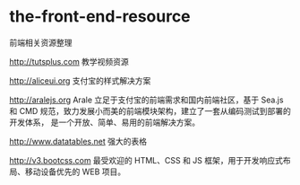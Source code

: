 the-front-end-resource
======================

前端相关资源整理

http://tutsplus.com 教学视频资源

http://aliceui.org 支付宝的样式解决方案

http://aralejs.org Arale 立足于支付宝的前端需求和国内前端社区，基于 Sea.js 和 CMD 规范，致力发展小而美的前端模块架构，建立了一套从编码测试到部署的开发体系， 是一个开放、简单、易用的前端解决方案。 

http://www.datatables.net 强大的表格

http://v3.bootcss.com 最受欢迎的 HTML、CSS 和 JS 框架，用于开发响应式布局、移动设备优先的 WEB 项目。
